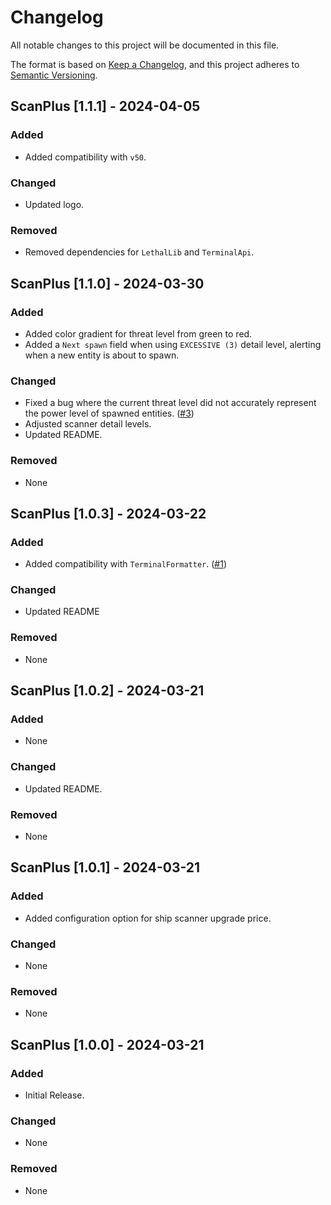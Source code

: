 # Changelog

All notable changes to this project will be documented in this file.

The format is based on [Keep a Changelog](https://keepachangelog.com/en/1.1.0/),
and this project adheres to [Semantic Versioning](https://semver.org/spec/v2.0.0.html).

## ScanPlus [1.1.1] - 2024-04-05

### Added

- Added compatibility with `v50`.

### Changed

- Updated logo.

### Removed

- Removed dependencies for `LethalLib` and `TerminalApi`.

## ScanPlus [1.1.0] - 2024-03-30

### Added

- Added color gradient for threat level from green to red.
- Added a `Next spawn` field when using `EXCESSIVE (3)` detail level, alerting when a new entity is about to spawn.

### Changed

- Fixed a bug where the current threat level did not accurately represent the power level of spawned entities. ([#3](https://github.com/AidanTweedy/scanplus/issues/3))
- Adjusted scanner detail levels.
- Updated README.

### Removed

- None

## ScanPlus [1.0.3] - 2024-03-22

### Added

- Added compatibility with `TerminalFormatter`. ([#1](https://github.com/AidanTweedy/scanplus/issues/1))

### Changed

- Updated README

### Removed

- None

## ScanPlus [1.0.2] - 2024-03-21

### Added

- None

### Changed

- Updated README.

### Removed

- None

## ScanPlus [1.0.1] - 2024-03-21

### Added

- Added configuration option for ship scanner upgrade price.

### Changed

- None

### Removed

- None

## ScanPlus [1.0.0] - 2024-03-21

### Added

- Initial Release.

### Changed

- None

### Removed

- None
